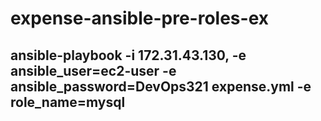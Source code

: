 # expense-ansible-pre-roles-ex

## ansible-playbook -i 172.31.43.130, -e ansible_user=ec2-user -e ansible_password=DevOps321 expense.yml -e role_name=mysql